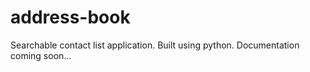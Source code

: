 # address-book
Searchable contact list application. Built using python.
Documentation coming soon...
